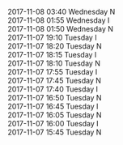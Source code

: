 2017-11-08 03:40 Wednesday  N  
2017-11-08 01:55 Wednesday  I  
2017-11-08 01:50 Wednesday  N  
2017-11-07 19:10 Tuesday  I  
2017-11-07 18:20 Tuesday  N  
2017-11-07 18:15 Tuesday  I  
2017-11-07 18:10 Tuesday  N  
2017-11-07 17:55 Tuesday  I  
2017-11-07 17:45 Tuesday  N  
2017-11-07 17:40 Tuesday  I  
2017-11-07 16:50 Tuesday  N  
2017-11-07 16:45 Tuesday  I  
2017-11-07 16:05 Tuesday  N  
2017-11-07 16:00 Tuesday  I  
2017-11-07 15:45 Tuesday  N  
